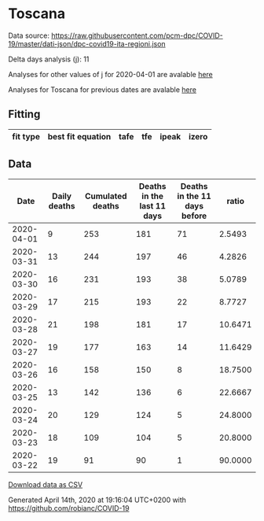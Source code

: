 # Toscana

Data source: https://raw.githubusercontent.com/pcm-dpc/COVID-19/master/dati-json/dpc-covid19-ita-regioni.json

Delta days analysis (j): 11

Analyses for other values of j for 2020-04-01 are avalable [here](../2020-04-01/README.md)

Analyses for Toscana for previous dates are avalable [here](../README.md)

## Fitting 
|fit type|best fit equation|tafe|tfe|ipeak|izero|
|-------|-----|--------|------|---|---|

## Data
|Date|Daily deaths|Cumulated deaths|Deaths in the last 11 days|Deaths in the 11 days before|ratio|
|----|----------|-----------|-------|--------------------|-----|
|2020-04-01|9|253|181|71|2.5493|
|2020-03-31|13|244|197|46|4.2826|
|2020-03-30|16|231|193|38|5.0789|
|2020-03-29|17|215|193|22|8.7727|
|2020-03-28|21|198|181|17|10.6471|
|2020-03-27|19|177|163|14|11.6429|
|2020-03-26|16|158|150|8|18.7500|
|2020-03-25|13|142|136|6|22.6667|
|2020-03-24|20|129|124|5|24.8000|
|2020-03-23|18|109|104|5|20.8000|
|2020-03-22|19|91|90|1|90.0000|

[Download data as CSV](COVID-19_toscana_j11_2020-04-01.csv)

Generated April 14th, 2020 at 19:16:04 UTC+0200 with https://github.com/robianc/COVID-19
